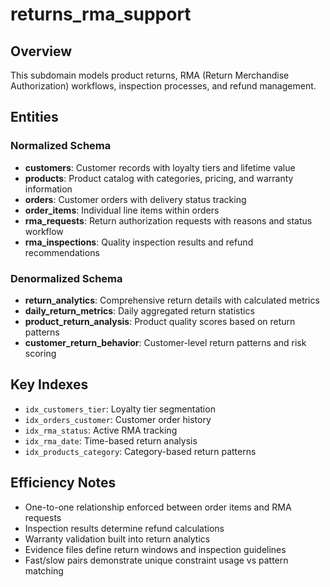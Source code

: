 # returns_rma_support

## Overview
This subdomain models product returns, RMA (Return Merchandise Authorization) workflows, inspection processes, and refund management.

## Entities

### Normalized Schema
- **customers**: Customer records with loyalty tiers and lifetime value
- **products**: Product catalog with categories, pricing, and warranty information
- **orders**: Customer orders with delivery status tracking
- **order_items**: Individual line items within orders
- **rma_requests**: Return authorization requests with reasons and status workflow
- **rma_inspections**: Quality inspection results and refund recommendations

### Denormalized Schema
- **return_analytics**: Comprehensive return details with calculated metrics
- **daily_return_metrics**: Daily aggregated return statistics
- **product_return_analysis**: Product quality scores based on return patterns
- **customer_return_behavior**: Customer-level return patterns and risk scoring

## Key Indexes
- `idx_customers_tier`: Loyalty tier segmentation
- `idx_orders_customer`: Customer order history
- `idx_rma_status`: Active RMA tracking
- `idx_rma_date`: Time-based return analysis
- `idx_products_category`: Category-based return patterns

## Efficiency Notes
- One-to-one relationship enforced between order items and RMA requests
- Inspection results determine refund calculations
- Warranty validation built into return analytics
- Evidence files define return windows and inspection guidelines
- Fast/slow pairs demonstrate unique constraint usage vs pattern matching